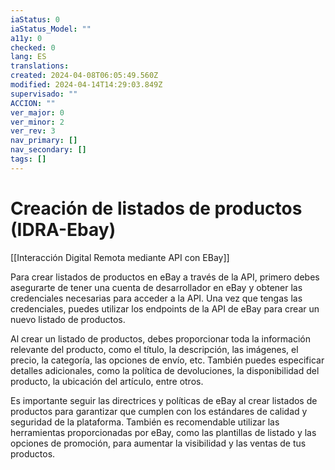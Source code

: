 ```yaml
---
iaStatus: 0
iaStatus_Model: ""
a11y: 0
checked: 0
lang: ES
translations: 
created: 2024-04-08T06:05:49.560Z
modified: 2024-04-14T14:29:03.849Z
supervisado: ""
ACCION: ""
ver_major: 0
ver_minor: 2
ver_rev: 3
nav_primary: []
nav_secondary: []
tags: []
---
```

# Creación de listados de productos (IDRA-Ebay)

[[Interacción Digital Remota mediante API con EBay]]

Para crear listados de productos en eBay a través de la API, primero debes asegurarte de tener una cuenta de desarrollador en eBay y obtener las credenciales necesarias para acceder a la API. Una vez que tengas las credenciales, puedes utilizar los endpoints de la API de eBay para crear un nuevo listado de productos.

Al crear un listado de productos, debes proporcionar toda la información relevante del producto, como el título, la descripción, las imágenes, el precio, la categoría, las opciones de envío, etc. También puedes especificar detalles adicionales, como la política de devoluciones, la disponibilidad del producto, la ubicación del artículo, entre otros.

Es importante seguir las directrices y políticas de eBay al crear listados de productos para garantizar que cumplen con los estándares de calidad y seguridad de la plataforma. También es recomendable utilizar las herramientas proporcionadas por eBay, como las plantillas de listado y las opciones de promoción, para aumentar la visibilidad y las ventas de tus productos.

